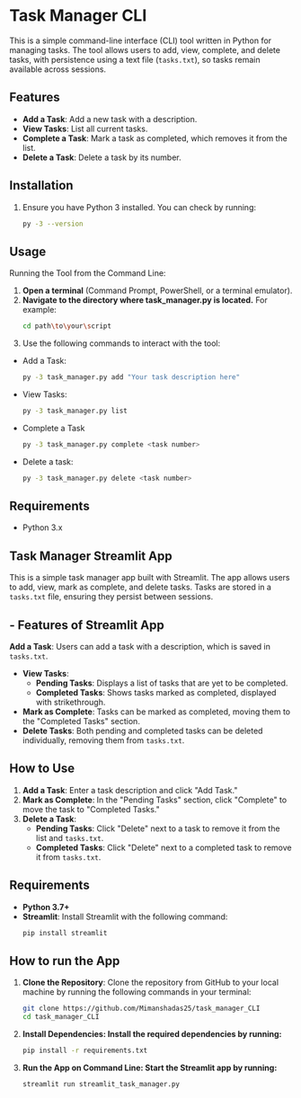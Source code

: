 
# Task Manager CLI

This is a simple command-line interface (CLI) tool written in Python for managing tasks. The tool allows users to add, view, complete, and delete tasks, with persistence using a text file (`tasks.txt`), so tasks remain available across sessions.


## Features

- **Add a Task**: Add a new task with a description.
- **View Tasks**: List all current tasks.
- **Complete a Task**: Mark a task as completed, which removes it from the list.
- **Delete a Task**: Delete a task by its number.



## Installation
1. Ensure you have Python 3 installed. You can check by running:
   ```bash
   py -3 --version

## Usage
Running the Tool from the Command Line:
1. **Open a terminal** (Command Prompt, PowerShell, or a terminal emulator).
2. **Navigate to the directory where task_manager.py is located.** For example:
   ```bash
   cd path\to\your\script
3. Use the following commands to interact with the tool:

- Add a Task:
  ```bash
  py -3 task_manager.py add "Your task description here"
- View Tasks:
  ```bash
  py -3 task_manager.py list
- Complete a Task
  ```bash
  py -3 task_manager.py complete <task number>

- Delete a task:
  ```bash
  py -3 task_manager.py delete <task number>

## Requirements

- Python 3.x
## Task Manager Streamlit App

This is a simple task manager app built with Streamlit. The app allows users to add, view, mark as complete, and delete tasks. Tasks are stored in a `tasks.txt` file, ensuring they persist between sessions.

## - Features of Streamlit App
**Add a Task**: Users can add a task with a description, which is saved in `tasks.txt`.
- **View Tasks**:
  - **Pending Tasks**: Displays a list of tasks that are yet to be completed.
  - **Completed Tasks**: Shows tasks marked as completed, displayed with strikethrough.
- **Mark as Complete**: Tasks can be marked as completed, moving them to the "Completed Tasks" section.
- **Delete Tasks**: Both pending and completed tasks can be deleted individually, removing them from `tasks.txt`.

## How to Use

1. **Add a Task**: Enter a task description and click "Add Task."
2. **Mark as Complete**: In the "Pending Tasks" section, click "Complete" to move the task to "Completed Tasks."
3. **Delete a Task**:
   - **Pending Tasks**: Click "Delete" next to a task to remove it from the list and `tasks.txt`.
   - **Completed Tasks**: Click "Delete" next to a completed task to remove it from `tasks.txt`.

## Requirements

- **Python 3.7+**
- **Streamlit**: Install Streamlit with the following command:
  ```bash
  pip install streamlit
## How to run the App
1. **Clone the Repository**:
   Clone the repository from GitHub to your local machine by running the following commands in your terminal:

   ```bash
   git clone https://github.com/Mimanshadas25/task_manager_CLI
   cd task_manager_CLI

2. **Install Dependencies: Install the required dependencies by running:**
   ```bash
   pip install -r requirements.txt

3. **Run the App on Command Line: Start the Streamlit app by running:**
   ```bash
   streamlit run streamlit_task_manager.py

